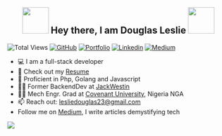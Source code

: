 <h2 align="center"><img src="https://media.giphy.com/media/hvRJCLFzcasrR4ia7z/giphy.gif" width="60"> Hey there, I am Douglas Leslie <img src="https://i.pinimg.com/originals/8a/a4/59/8aa4595fb24b6ed585dddac4622b2445.gif" width="60"></h2>

![Total Views][github-views]
[![GitHub][github-shield]][github-url]
[![Portfolio][portfolio-shield]][portfolio-url]
[![Linkedin][linkedin-shield]][linkedin-url]
[![Medium][medium-shield]][medium-url]

- 💻 I am a full-stack developer
- 📃 Check out my [Resume][resume-url]
- 👾 Proficient in Php, Golang and Javascript
- 🧑‍🏭 Former BackendDev at [JackWestin](https://jackwestin.com)
- 👨‍🎓 Mech Engr. Grad at [Covenant University](https://www.covenantuniversity.edu.ng/), Nigeria NGA
- 📫 Reach out: [lesliedouglas23@gmail.com](mailto:lesliedouglas23@gmail.com)
- Follow me on [Medium][medium-url], I write articles demystifying tech

[![](https://img.shields.io/badge/Made%20With%20❤️%20By-DoobieDroid-red)](https://github.com/doobie-droid)

<!-- ### Here are a few projects I would love for you to see

[Go: Job Scraper](https://github.com/doobie-droid/job_scraper) - CLI app that aggregates job data from several job aggregator platforms -> linkedin, weworkremotely, workable etc... using a mixture of web crawlign and api calls <br>
[Vanilla Js: Shopify Dashboard](https://shopify-hackathon-sigma.vercel.app/) - Shopify onboarding dasboard built with vanilla js and sass with emphasis on accessibility <br>
[Vue Js: Unsplash Clone](https://doobie-droid.github.io/unsplash-clone/) -This is an unsplash clone using unsplash's api to display and search for images in a masonry-grid layout pattern achieved without any external dependencies. -->

[github-views]: https://views.whatilearened.today/views/github/doobie-droid/doobie-droid.svg
[linkedin-shield]: https://img.shields.io/badge/-LinkedIn-black.svg?style=for-the-badge&logo=linkedin&colorB=555
[linkedin-url]: https://www.linkedin.com/in/leslie-douglas-074a6112a/
[github-shield]: https://img.shields.io/github/followers/doobie-droid?label=follow&style=social
[github-url]: https://github.com/doobie-droid
[medium-shield]: https://img.shields.io/badge/Medium-12100E?style=for-the-badge&logo=medium&logoColor=white
[medium-url]: https://medium.com/@doobie-droid
[portfolio-shield]: https://img.shields.io/badge/Portfolio-Live-red?style=for-the-badge&logo=google-chrome&logoColor=red
[portfolio-url]: https://doobiedroid.com
[resume-url]: https://drive.google.com/file/d/1Fa56RCPpnC7wFQSe5Rr5m6T9p4dMa7yv/view?usp=drive_link
